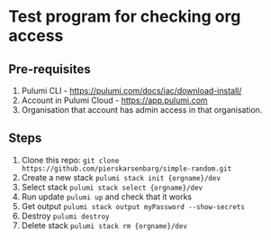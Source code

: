 # Test program for checking org access

## Pre-requisites

1. Pulumi CLI - <https://pulumi.com/docs/iac/download-install/>
1. Account in Pulumi Cloud - <https://app.pulumi.com>
1. Organisation that account has admin access in that organisation.

## Steps

1. Clone this repo: `git clone https://github.com/pierskarsenbarg/simple-random.git`
1. Create a new stack `pulumi stack init {orgname}/dev`
1. Select stack `pulumi stack select {orgname}/dev`
1. Run update `pulumi up` and check that it works
1. Get output `pulumi stack output myPassword --show-secrets`
1. Destroy `pulumi destroy`
1. Delete stack `pulumi stack rm {orgname}/dev`

